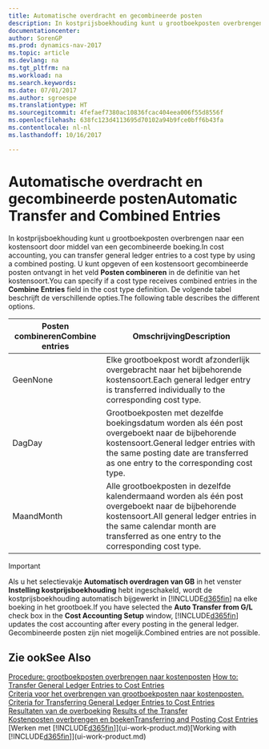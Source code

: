 ```yaml
---
title: Automatische overdracht en gecombineerde posten
description: In kostprijsboekhouding kunt u grootboekposten overbrengen naar een kostensoort door middel van een gecombineerde boeking. U kunt opgeven of een kostensoort gecombineerde posten ontvangt in het veld **Posten combineren** in de definitie van het kostensoort. De volgende tabel beschrijft de verschillende opties.
documentationcenter: 
author: SorenGP
ms.prod: dynamics-nav-2017
ms.topic: article
ms.devlang: na
ms.tgt_pltfrm: na
ms.workload: na
ms.search.keywords: 
ms.date: 07/01/2017
ms.author: sgroespe
ms.translationtype: HT
ms.sourcegitcommit: 4fefaef7380ac10836fcac404eea006f55d8556f
ms.openlocfilehash: 638fc123d4113695d70102a94b9fce0bff6b43fa
ms.contentlocale: nl-nl
ms.lasthandoff: 10/16/2017

---
```

# <a name="automatic-transfer-and-combined-entries"></a><span data-ttu-id="a3aff-105">Automatische overdracht en gecombineerde posten</span><span class="sxs-lookup"><span data-stu-id="a3aff-105">Automatic Transfer and Combined Entries</span></span>
<span data-ttu-id="a3aff-106">In kostprijsboekhouding kunt u grootboekposten overbrengen naar een kostensoort door middel van een gecombineerde boeking.</span><span class="sxs-lookup"><span data-stu-id="a3aff-106">In cost accounting, you can transfer general ledger entries to a cost type by using a combined posting.</span></span> <span data-ttu-id="a3aff-107">U kunt opgeven of een kostensoort gecombineerde posten ontvangt in het veld **Posten combineren** in de definitie van het kostensoort.</span><span class="sxs-lookup"><span data-stu-id="a3aff-107">You can specify if a cost type receives combined entries in the **Combine Entries** field in the cost type definition.</span></span> <span data-ttu-id="a3aff-108">De volgende tabel beschrijft de verschillende opties.</span><span class="sxs-lookup"><span data-stu-id="a3aff-108">The following table describes the different options.</span></span>  

|<span data-ttu-id="a3aff-109">Posten combineren</span><span class="sxs-lookup"><span data-stu-id="a3aff-109">Combine entries</span></span>|<span data-ttu-id="a3aff-110">Omschrijving</span><span class="sxs-lookup"><span data-stu-id="a3aff-110">Description</span></span>|  
|---------------------|-----------------|  
|<span data-ttu-id="a3aff-111">Geen</span><span class="sxs-lookup"><span data-stu-id="a3aff-111">None</span></span>|<span data-ttu-id="a3aff-112">Elke grootboekpost wordt afzonderlijk overgebracht naar het bijbehorende kostensoort.</span><span class="sxs-lookup"><span data-stu-id="a3aff-112">Each general ledger entry is transferred individually to the corresponding cost type.</span></span>|  
|<span data-ttu-id="a3aff-113">Dag</span><span class="sxs-lookup"><span data-stu-id="a3aff-113">Day</span></span>|<span data-ttu-id="a3aff-114">Grootboekposten met dezelfde boekingsdatum worden als één post overgeboekt naar de bijbehorende kostensoort.</span><span class="sxs-lookup"><span data-stu-id="a3aff-114">General ledger entries with the same posting date are transferred as one entry to the corresponding cost type.</span></span>|  
|<span data-ttu-id="a3aff-115">Maand</span><span class="sxs-lookup"><span data-stu-id="a3aff-115">Month</span></span>|<span data-ttu-id="a3aff-116">Alle grootboekposten in dezelfde kalendermaand worden als één post overgeboekt naar de bijbehorende kostensoort.</span><span class="sxs-lookup"><span data-stu-id="a3aff-116">All general ledger entries in the same calendar month are transferred as one entry to the corresponding cost type.</span></span>|  

> [!IMPORTANT]  
>  <span data-ttu-id="a3aff-117">Als u het selectievakje **Automatisch overdragen van GB** in het venster **Instelling kostprijsboekhouding** hebt ingeschakeld, wordt de kostprijsboekhouding automatisch bijgewerkt in [!INCLUDE[d365fin](includes/d365fin_md.md)] na elke boeking in het grootboek.</span><span class="sxs-lookup"><span data-stu-id="a3aff-117">If you have selected the **Auto Transfer from G/L** check box in the **Cost Accounting Setup** window, [!INCLUDE[d365fin](includes/d365fin_md.md)] updates the cost accounting after every posting in the general ledger.</span></span> <span data-ttu-id="a3aff-118">Gecombineerde posten zijn niet mogelijk.</span><span class="sxs-lookup"><span data-stu-id="a3aff-118">Combined entries are not possible.</span></span>  

## <a name="see-also"></a><span data-ttu-id="a3aff-119">Zie ook</span><span class="sxs-lookup"><span data-stu-id="a3aff-119">See Also</span></span>  
 <span data-ttu-id="a3aff-120">[Procedure: grootboekposten overbrengen naar kostenposten](finance-how-to-transfer-general-ledger-entries-to-cost-entries.md) </span><span class="sxs-lookup"><span data-stu-id="a3aff-120">[How to: Transfer General Ledger Entries to Cost Entries](finance-how-to-transfer-general-ledger-entries-to-cost-entries.md) </span></span>  
 <span data-ttu-id="a3aff-121">[Criteria voor het overbrengen van grootboekposten naar kostenposten.](finance-criteria-for-transferring-general-ledger-entries-to-cost-entries.md) </span><span class="sxs-lookup"><span data-stu-id="a3aff-121">[Criteria for Transferring General Ledger Entries to Cost Entries](finance-criteria-for-transferring-general-ledger-entries-to-cost-entries.md) </span></span>  
 <span data-ttu-id="a3aff-122">[Resultaten van de overboeking](finance-results-of-the-transfer.md) </span><span class="sxs-lookup"><span data-stu-id="a3aff-122">[Results of the Transfer](finance-results-of-the-transfer.md) </span></span>  
 [<span data-ttu-id="a3aff-123">Kostenposten overbrengen en boeken</span><span class="sxs-lookup"><span data-stu-id="a3aff-123">Transferring and Posting Cost Entries</span></span>](finance-transfer-and-post-cost-entries.md)  
 <span data-ttu-id="a3aff-124">[Werken met [!INCLUDE[d365fin](includes/d365fin_md.md)]](ui-work-product.md)</span><span class="sxs-lookup"><span data-stu-id="a3aff-124">[Working with [!INCLUDE[d365fin](includes/d365fin_md.md)]](ui-work-product.md)</span></span>

